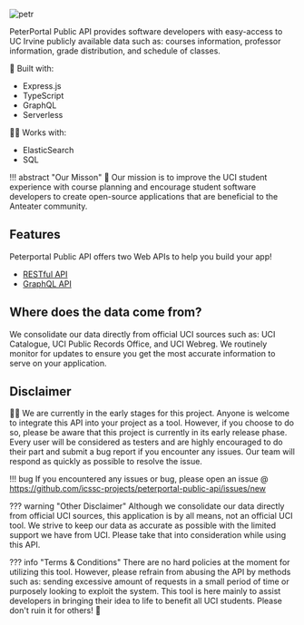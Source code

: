 ![petr](https://github.com/icssc-projects/peterportal-public-api/blob/master/public/images/peterportal-banner-logo.png?raw=true)

PeterPortal Public API provides software developers with easy-access to UC Irvine publicly available data such as: courses information, professor information, grade distribution, and schedule of classes.

🔨 Built with:

* Express.js
* TypeScript
* GraphQL
* Serverless

👯‍♂️ Works with:

* ElasticSearch
* SQL

!!! abstract "Our Misson"
    🎇 Our mission is to improve the UCI student experience with course planning and encourage student software developers to create open-source applications that are beneficial to the Anteater community.

## Features

Peterportal Public API offers two Web APIs to help you build your app!  

* [RESTful API](/docs/REST-API/start_here)  
* [GraphQL API](/docs/GraphQL-API/start_here)

## Where does the data come from?

We consolidate our data directly from official UCI sources such as: UCI Catalogue, UCI Public Records Office, and UCI Webreg. We routinely monitor for updates to ensure you get the most accurate information to serve on your application.

## Disclaimer
👩‍💻 We are currently in the early stages for this project. Anyone is welcome to integrate this API into your project as a tool. However, if you choose to do so, please be aware that this project is currently in its early release phase. Every user will be considered as testers and are highly encouraged to do their part and submit a bug report if you encounter any issues. Our team will respond as quickly as possible to resolve the issue. 

!!! bug
    If you encountered any issues or bug, please open an issue @ <https://github.com/icssc-projects/peterportal-public-api/issues/new>


??? warning "Other Disclaimer"
    Although we consolidate our data directly from official UCI sources, this application is by all means, not an official UCI tool. We strive to keep our data as accurate as possible with the limited support we have from UCI. Please take that into consideration while using this API.

??? info "Terms & Conditions"
    There are no hard policies at the moment for utilizing this tool. However, please refrain from abusing the API by methods such as: sending excessive amount of requests in a small period of time or purposely looking to exploit the system. This tool is here mainly to assist developers in bringing their idea to life to benefit all UCI students. Please don't ruin it for others! 🙂
